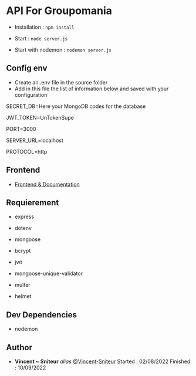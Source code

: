 # API For Groupomania

* Installation : `npm install`


* Start : `node server.js`
* Start with nodemon : `nodemon server.js`

## Config env

* Create an .env file in the source folder
* Add in this file the list of information below and saved with your configuration

SECRET_DB=Here your MongoDB codes for the database

JWT_TOKEN=UnTokenSupe

PORT=3000

SERVER_URL=localhost

PROTOCOL=http




## Frontend

* [Frontend & Documentation](https://github.com/Vincent-Sniteur/Groupomania_front)


## Requierement

- express

- dotenv

- mongoose

- bcrypt

- jwt

- mongoose-unique-validator

- multer

- helmet


## Dev Dependencies

- nodemon


## Author

* **Vincent ~ Sniteur** _alias_ [@Vincent-Sniteur](https://github.com/Vincent-Sniteur)
Started : 02/08/2022
Finished : 10/09/2022
